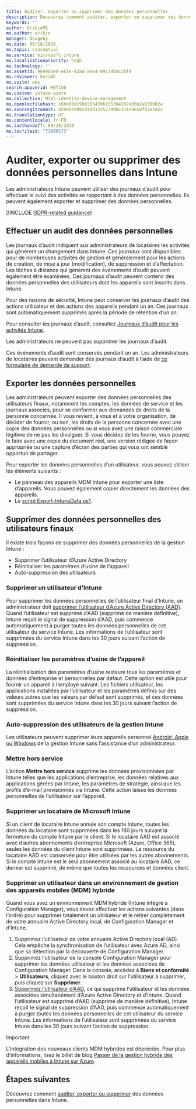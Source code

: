 ```yaml
---
title: Auditer, exporter ou supprimer des données personnelles
description: Découvrez comment auditer, exporter ou supprimer des données personnelles.
keywords: ''
author: ErikjeMS
ms.author: erikje
manager: dougeby
ms.date: 05/18/2018
ms.topic: conceptual
ms.service: microsoft-intune
ms.localizationpriority: high
ms.technology: ''
ms.assetid: 96990be0-eb1e-43a4-a0e4-09c7dbdc2bf4
ms.reviewer: kerimh
ms.suite: ems
search.appverid: MET150
ms.custom: intune-azure
ms.collection: M365-identity-device-management
ms.openlocfilehash: c6bb00dc966503439b1553b4167e05b2a630b02a
ms.sourcegitcommit: d2989b9992d10d133573d9bc31479659fb7e242c
ms.translationtype: HT
ms.contentlocale: fr-FR
ms.lasthandoff: 09/18/2019
ms.locfileid: "71080173"
---
```

# <a name="audit-export-or-delete-personal-data-in-intune"></a>Auditer, exporter ou supprimer des données personnelles dans Intune

Les administrateurs Intune peuvent utiliser des journaux d’audit pour effectuer le suivi des activités se rapportant à des données personnelles. Ils peuvent également exporter et supprimer des données personnelles.

[!INCLUDE [GDPR-related guidance](./includes/gdpr-intro-sentence.md)]

## <a name="audit-personal-data"></a>Effectuer un audit des données personnelles

Les journaux d’audit indiquent aux administrateurs de locataires les activités qui génèrent un changement dans Intune. Ces journaux sont disponibles pour de nombreuses activités de gestion et généralement pour les actions de création, de mise à jour (modification), de suppression et d’affectation. Les tâches à distance qui génèrent des événements d’audit peuvent également être examinées. Ces journaux d’audit peuvent contenir des données personnelles des utilisateurs dont les appareils sont inscrits dans Intune.  

Pour des raisons de sécurité, Intune peut conserver les journaux d’audit des actions utilisateur et des actions des appareils pendant un an. Ces journaux sont automatiquement supprimés après la période de rétention d’un an.

Pour consulter les journaux d’audit, consultez [Journaux d’audit pour les activités Intune](monitor-audit-logs.md). 

Les administrateurs ne peuvent pas supprimer les journaux d’audit.

Ces événements d’audit sont conservés pendant un an. Les administrateurs de locataires peuvent demander des journaux d’audit à l’aide de [ce formulaire de demande de support](https://privacy.microsoft.com/en-US/privacy-questions?).

## <a name="export-personal-data"></a>Exporter les données personnelles

Les administrateurs peuvent exporter des données personnelles des utilisateurs finaux, notamment les comptes, les données de service et les journaux associés, pour se conformer aux demandes de droits de la personne concernée. Il vous revient, à vous et à votre organisation, de décider de fournir, ou non, les droits de la personne concernée avec une copie des données personnelles ou si vous avez une raison commerciale légitime de ne pas les divulguer. Si vous décidez de les fournir, vous pouvez le faire avec une copie du document réel, une version rédigée de façon appropriée ou une capture d’écran des parties qui vous ont semblé opportun de partager.

Pour exporter les données personnelles d’un utilisateur, vous pouvez utiliser les éléments suivants : 
- Le panneau des appareils MDM Intune pour exporter une liste d’appareils. Vous pouvez également copier directement les données des appareils.
- Le [script Export-IntuneData.ps1](https://aka.ms/intunedataexport).

## <a name="delete-end-user-personal-data"></a>Supprimer des données personnelles des utilisateurs finaux

Il existe trois façons de supprimer des données personnelles de la gestion Intune :
- Supprimer l’utilisateur d’Azure Active Directory
- Réinitialiser les paramètres d’usine de l’appareil
- Auto-suppression des utilisateurs

### <a name="delete-a-user-from-intune"></a>Supprimer un utilisateur d’Intune

Pour supprimer les données personnelles de l’utilisateur final d’Intune, un administrateur doit [supprimer l’utilisateur d’Azure Active Directory (AAD)](https://docs.microsoft.com/azure/active-directory/fundamentals/add-users-azure-active-directory#delete-a-user). Quand l’utilisateur est supprimé d’AAD (supprimé de manière définitive), Intune reçoit le signal de suppression d’AAD, puis commence automatiquement à purger toutes les données personnelles de cet utilisateur du service Intune. Les informations de l’utilisateur sont supprimées du service Intune dans les 30 jours suivant l’action de suppression.

### <a name="reset-device-to-factory-settings"></a>Réinitialiser les paramètres d’usine de l’appareil
La réinitialisation des paramètres d’usine restaure tous les paramètres et données d’entreprise et personnelles par défaut. Cette option est utile pour fournir un appareil à l’employé suivant. Les fichiers utilisateur, les applications installées par l’utilisateur et les paramètres définis sur des valeurs autres que les valeurs par défaut sont supprimés, et ces données sont supprimées du service Intune dans les 30 jours suivant l’action de suppression.

### <a name="user-self-removal-from-intune-management"></a>Auto-suppression des utilisateurs de la gestion Intune
Les utilisateurs peuvent supprimer leurs appareils personnel [Android, Apple ou Windows](https://docs.microsoft.com/intune-user-help/unenroll-your-device-from-intune-android) de la gestion Intune sans l’assistance d’un administrateur.   

### <a name="retire"></a>Mettre hors service
L’action **Mettre hors service** supprime les données provisionnées par Intune telles que les applications d’entreprise, les données relatives aux applications gérées par Intune, les paramètres de stratégie, ainsi que les profils d’e-mail provisionnés via Intune. Cette action laisse les données personnelles de l’utilisateur sur l’appareil.

### <a name="delete-a-tenant-from-microsoft-intune"></a>Supprimer un locataire de Microsoft Intune

Si un client de locataire Intune annule son compte Intune, toutes les données du locataire sont supprimées dans les 180 jours suivant la fermeture du compte Intune par le client. Si le locataire AAD est associé avec d’autres abonnements d’entreprise Microsoft (Azure, Office 365), seules les données du client Intune sont supprimées. La ressource du locataire AAD est conservée pour être utilisées par les autres abonnements. Si le compte Intune est le seul abonnement associé au locataire AAD, ce dernier est supprimé, de même que toutes les ressources et données client.

### <a name="delete-a-user-in-a-hybrid-mobile-device-management-mdm-environment"></a>Supprimer un utilisateur dans un environnement de gestion des appareils mobiles (MDM) hybride
Quand vous avez un environnement MDM hybride (Intune intégré à Configuration Manager), vous devez effectuer les actions suivantes (dans l’ordre) pour supprimer totalement un utilisateur et le retirer complètement de votre annuaire Active Directory local, de Configuration Manager et d’Intune.

1. Supprimez l’utilisateur de votre annuaire Active Directory local (AD). Cela empêche la synchronisation de l’utilisateur avec Azure AD, ainsi que sa détection par la découverte de Configuration Manager. 
2. Supprimez l’utilisateur de la console Configuration Manager pour supprimer les données utilisateur et les données associées de Configuration Manager. Dans la console, accédez à **Biens et conformité** > **Utilisateurs**, cliquez avec le bouton droit sur l’utilisateur à supprimer, puis cliquez sur **Supprimer**.
3. [Supprimez l’utilisateur d’AAD](https://docs.microsoft.com/azure/active-directory/fundamentals/add-users-azure-active-directory#delete-a-user), ce qui supprime l’utilisateur et les données associées simultanément d’Azure Active Directory et d’Intune. Quand l’utilisateur est supprimé d’AAD (supprimé de manière définitive), Intune reçoit le signal de suppression d’AAD, puis commence automatiquement à purger toutes les données personnelles de cet utilisateur du service Intune. Les informations de l’utilisateur sont supprimées du service Intune dans les 30 jours suivant l’action de suppression.

> [!Important]
>L’intégration des nouveaux clients MDM hybrides est dépréciée. Pour plus d’informations, lisez le billet de blog [Passer de la gestion hybride des appareils mobiles à Intune sur Azure](https://techcommunity.microsoft.com/t5/Intune-Customer-Success/Move-from-Hybrid-Mobile-Device-Management-to-Intune-on-Azure/ba-p/280150).

## <a name="next-steps"></a>Étapes suivantes

Découvrez comment [auditer, exporter ou supprimer](privacy-data-audit-export-delete.md) des données personnelles dans Intune.
